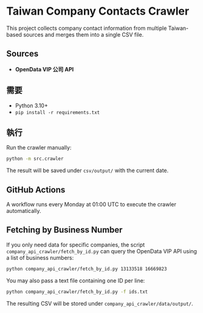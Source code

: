 # Taiwan Company Contacts Crawler

This project collects company contact information from multiple Taiwan-based sources and merges them into a single CSV file.

## Sources
- **OpenData VIP 公司 API**

## 需要
* Python 3.10+
* `pip install -r requirements.txt`

## 執行
Run the crawler manually:

```bash
python -m src.crawler
```

The result will be saved under `csv/output/` with the current date.

## GitHub Actions
A workflow runs every Monday at 01:00 UTC to execute the crawler automatically.

## Fetching by Business Number

If you only need data for specific companies, the script
`company_api_crawler/fetch_by_id.py` can query the OpenData VIP API using a list
of business numbers:

```bash
python company_api_crawler/fetch_by_id.py 13133518 16669823
```

You may also pass a text file containing one ID per line:

```bash
python company_api_crawler/fetch_by_id.py -f ids.txt
```

The resulting CSV will be stored under `company_api_crawler/data/output/`.
